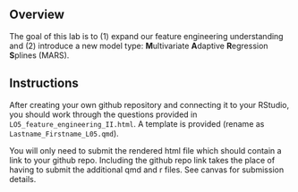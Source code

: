 ## Overview

The goal of this lab is to (1) expand our feature engineering understanding and (2) introduce a new model type: **M**ultivariate **A**daptive **R**egression **S**plines (MARS).

## Instructions

After creating your own github repository and connecting it to your RStudio, you should work through the questions provided in `LO5_feature_engineering_II.html`. A template is provided (rename as `Lastname_Firstname_L05.qmd`).

You will only need to submit the rendered html file which should contain a link to your github repo. Including the github repo link takes the place of having to submit the additional qmd and r files. See canvas for submission details.
